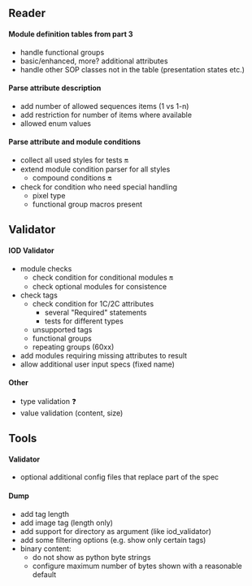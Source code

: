 ## Reader

#### Module definition tables from part 3
* handle functional groups
* basic/enhanced, more? additional attributes
* handle other SOP classes not in the table (presentation states etc.)

#### Parse attribute description
* add number of allowed sequences items (1 vs 1-n)
* add restriction for number of items where available
* allowed enum values

#### Parse attribute and module conditions
* collect all used styles for tests :on:
* extend module condition parser for all styles
    * compound conditions :on:
* check for condition who need special handling
    * pixel type
    * functional group macros present

## Validator

#### IOD Validator
* module checks
    * check condition for conditional modules :on:
    * check optional modules for consistence
* check tags
    * check condition for 1C/2C attributes
        * several "Required" statements
        * tests for different types
    * unsupported tags
    * functional groups
    * repeating groups (60xx)
* add modules requiring missing attributes to result
* allow additional user input specs (fixed name)

#### Other 
* type validation :question:
* value validation (content, size)

## Tools

#### Validator
* optional additional config files that replace part of the spec

#### Dump
* add tag length
* add image tag (length only)
* add support for directory as argument (like iod_validator)
* add some filtering options (e.g. show only certain tags)
* binary content: 
  * do not show as python byte strings 
  * configure maximum number of bytes shown with a reasonable default